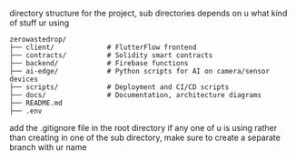 directory structure for the project, sub directories depends on u what kind of stuff ur using
```
zerowastedrop/
├── client/             # FlutterFlow frontend
├── contracts/          # Solidity smart contracts
├── backend/            # Firebase functions
├── ai-edge/            # Python scripts for AI on camera/sensor devices
├── scripts/            # Deployment and CI/CD scripts
├── docs/               # Documentation, architecture diagrams
├── README.md
├── .env
```
add the .gitignore file in the root directory if any one of u is using rather than creating in one of the sub directory, make sure to create a separate branch with ur name
